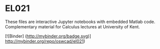 # EL021
These files are interactive Jupyter notebooks with embedded Matlab code. Complementary material for Calculus lectures at University of Kent. 

[![Binder]
(http://mybinder.org/badge.svg)]
http://mybinder.org/repo/oswcad/el021)
